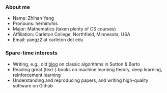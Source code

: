### About me

- Name: Zhihan Yang
- Pronouns: he/him/his
- Major: Mathematics (taken plenty of CS courses)
- Affiliation: Carleton College, Northfield, Minnesota, USA
- Email: yangz2 at carleton dot edu

### Spare-time interests

- Writing, e.g., old [blog](https://zhihanyang2022.github.io/rl) on classic algorithms in Sutton & Barto
- Reading great (text-) books on machine learning theory, deep learning, reinforcement learning
- Understanding and reproducing papers, and writing high-quality software on Github

